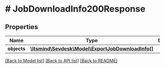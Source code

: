 # # JobDownloadInfo200Response

## Properties

Name | Type | Description | Notes
------------ | ------------- | ------------- | -------------
**objects** | [**\Itsmind\Sevdesk\Model\ExportJobDownloadInfo[]**](ExportJobDownloadInfo.md) |  | [optional]

[[Back to Model list]](../../README.md#models) [[Back to API list]](../../README.md#endpoints) [[Back to README]](../../README.md)
